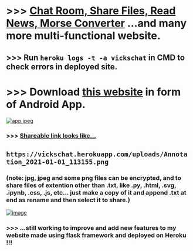 # >>> [Chat Room, Share Files, Read News, Morse Converter](https://imvickykumar999.herokuapp.com/news) ...and many more multi-functional website.

## >>> Run `heroku logs -t -a vickschat` in CMD to check errors in deployed site.

# >>> Download [this website](https://vickschat.herokuapp.com/qrcode) in form of Android App.
[![app.jpeg](https://github.com/imvickykumar999/vickschat/blob/main/static/logo/app.jpeg?raw=true)](https://appsgeyser.io/13031887/VickService)

### >>> [Shareable link looks like...](https://vickschat.herokuapp.com/uploads/Annotation_2021-01-01_113155.png)
## `https://vickschat.herokuapp.com/uploads/Annotation_2021-01-01_113155.png`

### (note: jpg, jpeg and some png files can be encrypted, and to share files of extention other than .txt, like .py, .html, .svg, .ipynb, .css, .js, etc... just make a copy of it and append .txt at end as rename and then select it to share.)

[![image](https://user-images.githubusercontent.com/50515418/104084798-66d54600-5270-11eb-8026-ad9404e5d7af.png)](https://vickschat.herokuapp.com/)

### >>> ...still working to improve and add new features to my website made using flask framework and deployed on Heroku !!!
